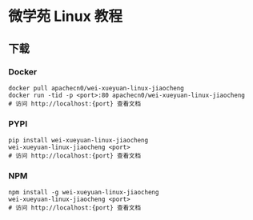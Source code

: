 # 微学苑 Linux 教程

## 下载

### Docker

```
docker pull apachecn0/wei-xueyuan-linux-jiaocheng
docker run -tid -p <port>:80 apachecn0/wei-xueyuan-linux-jiaocheng
# 访问 http://localhost:{port} 查看文档
```

### PYPI

```
pip install wei-xueyuan-linux-jiaocheng
wei-xueyuan-linux-jiaocheng <port>
# 访问 http://localhost:{port} 查看文档
```

### NPM

```
npm install -g wei-xueyuan-linux-jiaocheng
wei-xueyuan-linux-jiaocheng <port>
# 访问 http://localhost:{port} 查看文档
```